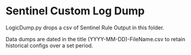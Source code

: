 # Sentinel Custom Log Dump

LogicDump.py drops a csv of Sentinel Rule Output in this folder.

Data dumps are dated in the title (YYYY-MM-DD)-FileName.csv to retain historical configs over a set period.